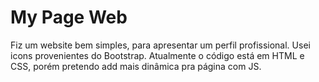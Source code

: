 # My Page Web 
 Fiz um website bem simples, para apresentar um perfil profissional.
 Usei icons provenientes do Bootstrap.
 Atualmente o código está em HTML e CSS, porém pretendo add mais dinâmica pra página com JS.


 